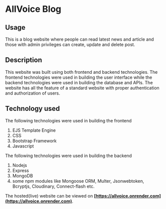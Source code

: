 #  AllVoice Blog

## Usage
This is a blog website where people can read latest news and article and those with admin privileges can create, update and delete post.

## Description

This website was built using both frontend and backend technologies. The frontend technologies were used in building the user interface while the backend technologies were used in building the database and APIs. The website has all the feature of a standard website with proper authentication and authorization of users.

## Technology used

The following technologies were used in building the frontend
1. EJS Template Engine
2. CSS
3. Bootstrap Framework
4. Javascript

The following technologies were used in building the backend
1. Nodejs
2. Express
3. MongoDB
4. some npm modules like Mongoose ORM, Multer, Jsonwebtoken, Bcryptjs, Cloudinary, Connect-flash etc.   
   
The hosted(live) website can be viewed on **[https://allvoice.onrender.com](https://allvoice.onrender.com)**.